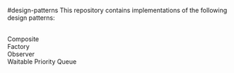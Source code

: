 #design-patterns
This repository contains implementations of the following design patterns:<br><br>

Composite<br>
Factory<br>
Observer<br>
Waitable Priority Queue<br>